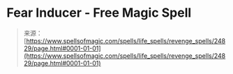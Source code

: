 <!--yml
category: 未分类
date: 2024-06-12 19:11:08
-->

# Fear Inducer - Free Magic Spell

> 来源：[https://www.spellsofmagic.com/spells/life_spells/revenge_spells/24829/page.html#0001-01-01](https://www.spellsofmagic.com/spells/life_spells/revenge_spells/24829/page.html#0001-01-01)